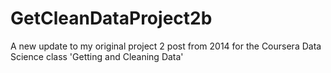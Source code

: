 # GetCleanDataProject2b
A new update to my original project 2 post from 2014 for the Coursera Data Science class 'Getting and Cleaning Data'
